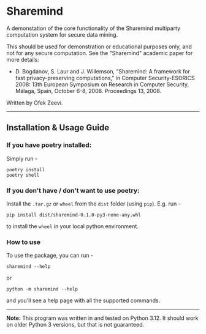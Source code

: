 # Sharemind
A demonstation of the core functionality of the Sharemind multiparty computation system for secure data mining.

This should be used for demonstration or educational purposes only, and not for any secure computation.
See the "Sharemind" academic paper for more details:

* D. Bogdanov, S. Laur and J. Willemson, "Sharemind: A framework for fast privacy-preserving computations," in Computer Security-ESORICS 2008: 13th European Symposium on Research in Computer Security, Málaga, Spain, October 6-8, 2008. Proceedings 13, 2008.

Written by Ofek Zeevi.

---

## Installation & Usage Guide

### If you have poetry installed:
Simply run - 
```
poetry install
poetry shell
```

### If you don't have / don't want to use poetry:
Install the `.tar.gz` or `wheel` from the `dist` folder (using `pip`).
E.g. run -
```
pip install dist/sharemind-0.1.0-py3-none-any.whl
```
to install the `wheel` in your local python environment.

### How to use
To use the package, you can run -
```
sharemind --help
```
or
```
python -m sharemind --help
```
and you'll see a help page with all the supported commands.

---

**Note:** This program was written in and tested on Python 3.12. 
It should work on older Python 3 versions, but that is not guaranteed.
